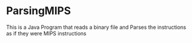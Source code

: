 # ParsingMIPS
This is a Java Program that reads a binary file and Parses the instructions as if they were MIPS instructions
